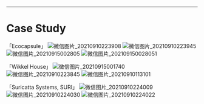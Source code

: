 ---
# Case Study

「Ecocapsule」
![微信图片_20210910223908](https://user-images.githubusercontent.com/90554987/133294758-994c8f5b-c5c7-4a44-9e40-0231655abca4.jpg)
![微信图片_20210910223945](https://user-images.githubusercontent.com/90554987/133294922-0163446d-5816-46c9-9fa7-fd5ca9ca4719.jpg)
![微信图片_20210915002805](https://user-images.githubusercontent.com/90554987/133297057-e6ab2c87-c4c0-4f63-a653-b7e98783c8c8.jpg)
![微信图片_202109150028051](https://user-images.githubusercontent.com/90554987/133297106-560975a5-4c8e-4235-8741-0e3ffa8603bb.jpg)




「Wikkel House」
![微信图片_20210915001740](https://user-images.githubusercontent.com/90554987/133295322-9c15633b-4d4f-4dca-ae8d-cfc931da9a3e.jpg)
![微信图片_20210910223845](https://user-images.githubusercontent.com/90554987/133295612-0f9b755f-a677-4b2a-904d-1b8d98293906.jpg)
![微信图片_20210910113101](https://user-images.githubusercontent.com/90554987/133295772-309913d3-8ba2-4782-9453-80c3b215e6ce.jpg)


「Suricatta Systems, SURI」
![微信图片_20210910224009](https://user-images.githubusercontent.com/90554987/133296189-e286b7f7-8642-4df8-9966-a828566edd00.jpg)
![微信图片_20210910224030](https://user-images.githubusercontent.com/90554987/133296243-706b9e02-af7a-4606-8a59-8ede1b95e877.jpg)
![微信图片_20210910224022](https://user-images.githubusercontent.com/90554987/133296255-8c860be3-2ab9-4a2e-a9c5-25165584e538.jpg)
